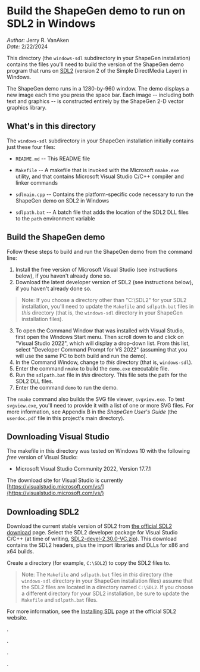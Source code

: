 # Build the ShapeGen demo to run on SDL2 in Windows

_Author:_ Jerry R. VanAken  
_Date:_ 2/22/2024

This directory (the `windows-sdl` subdirectory in your ShapeGen installation) contains the files you'll need to build the version of the ShapeGen demo program that runs on [SDL2](https://wiki.libsdl.org/FrontPage) (version 2 of the Simple DirectMedia Layer) in Windows.

The ShapeGen demo runs in a 1280-by-960 window. The demo displays a new image each time you press the space bar. Each image -- including both text and graphics -- is constructed entirely by the ShapeGen 2-D vector graphics library.

## What's in this directory

The `windows-sdl` subdirectory in your ShapeGen installation initially contains just these four files:

* `README.md` -- This README file

* `Makefile` -- A makefile that is invoked with the Microsoft `nmake.exe` utility, and that contains Microsoft Visual Studio C/C++ compiler and linker commands

* `sdlmain.cpp` -- Contains the platform-specific code necessary to run the ShapeGen demo on SDL2 in Windows

* `sdlpath.bat` -- A batch file that adds the location of the SDL2 DLL files to the `path` environment variable

## Build the ShapeGen demo

Follow these steps to build and run the ShapeGen demo from the command line:

1. Install the free version of Microsoft Visual Studio (see instructions below), if you haven't already done so.
2. Download the latest developer version of SDL2 (see instructions below), if you haven't already done so. 
>Note: If you choose a directory other than "C:\SDL2" for your SDL2 installation, you'll need to update the `Makefile` and `sdlpath.bat` files in _this_ directory (that is, the `windows-sdl` directory in your ShapeGen installation files).
3. To open the Command Window that was installed with Visual Studio, first open the Windows Start menu. Then scroll down to and click on "Visual Studio 2022", which will display a drop-down list. From this list, select "Developer Command Prompt for VS 2022" (assuming that you will use the same PC to both build and run the demo).
4. In the Command Window, change to _this_ directory (that is, `windows-sdl`).
5. Enter the command `nmake` to build the `demo.exe` executable file.
6. Run the `sdlpath.bat` file in _this_ directory. This file sets the path for the SDL2 DLL files.
7. Enter the command `demo` to run the demo.

The `nmake` command also builds the SVG file viewer, `svgview.exe`. To test `svgview.exe`, you'll need to provide it with a list of one or more SVG files. For more information, see Appendix B in the _ShapeGen User's Guide_ (the `userdoc.pdf` file in this project's main directory).

## Downloading Visual Studio

The makefile in this directory was tested on Windows 10 with the following *free* version of Visual Studio:
* Microsoft Visual Studio Community 2022, Version 17.7.1

The download site for Visual Studio is currently [https://visualstudio.microsoft.com/vs/](https://visualstudio.microsoft.com/vs/)

## Downloading SDL2

Download the current stable version of SDL2 from [the official SDL2 download](https://github.com/libsdl-org/SDL/releases/tag/release-2.30.0) page. Select the SDL2 developer package for Visual Studio C/C++ (at time of writing, [SDL2-devel-2.30.0-VC.zip](https://github.com/libsdl-org/SDL/releases/download/release-2.30.0/SDL2-devel-2.30.0-VC.zip)). This download contains the SDL2 headers, plus the import libraries and DLLs for x86 and x64 builds. 

Create a directory (for example, `C:\SDL2`) to copy the SDL2 files to.

>Note: The `Makefile` and `sdlpath.bat` files in _this_ directory (the `windows-sdl` directory in your ShapeGen installation files) assume that the SDL2 files are located in a directory named `C:\SDL2`. If you choose a different directory for your SDL2 installation, be sure to update the `Makefile` and `sdlpath.bat` files.

For more information, see the [Installing SDL](https://wiki.libsdl.org/Installation) page at the official SDL2 website.

.

.

.

.
